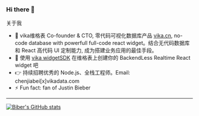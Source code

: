 ### Hi there 👋
关于我
- 🐥 vika维格表 Co-founder & CTO, 零代码可视化数据库产品 [vika.cn](https://vika.cn), no-code database with powerfull full-code react widget。结合无代码数据库和 React 高代码 UI 定制能力, 成为搭建业务应用的最佳手段。
- 🔭 使用 [vika widgetSDK](https://vika.cn/developers) 在维格表上创建你的 BackendLess Realtime React widget 吧
- 👉 持续招聘优秀的 Node.js、全栈工程师。Email: chenjiabei[x]vikadata.com
- ⚡ Fun fact: fan of Justin Bieber
----
[![Biber's GitHub stats](https://github-readme-stats.vercel.app/api?username=JailBreakC&show_icons=true&theme=tokyonight)](https://github.com/anuraghazra/github-readme-stats)

<!--
**JailBreakC/JailBreakC** is a ✨ _special_ ✨ repository because its `README.md` (this file) appears on your GitHub profile.

Here are some ideas to get you started:

- 🔭 I’m currently working on ...
- 🌱 I’m currently learning ...
- 👯 I’m looking to collaborate on ...
- 🤔 I’m looking for help with ...
- 💬 Ask me about ...
- 📫 How to reach me: ...
- 😄 Pronouns: ...
- ⚡ Fun fact: ...
-->
